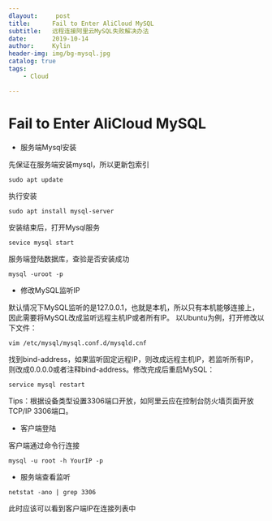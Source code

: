 ```yaml
---
dlayout:     post
title:      Fail to Enter AliCloud MySQL
subtitle:   远程连接阿里云MySQL失败解决办法
date:       2019-10-14
author:     Kylin
header-img: img/bg-mysql.jpg
catalog: true
tags:
    - Cloud

---
```




# Fail to Enter AliCloud MySQL



- 服务端Mysql安装

先保证在服务端安装mysql，所以更新包索引

```
sudo apt update
```

执行安装

```
sudo apt install mysql-server
```

安装结束后，打开Mysql服务

```
sevice mysql start
```

服务端登陆数据库，查验是否安装成功

```
mysql -uroot -p
```



- 修改MySQL监听IP

默认情况下MySQL监听的是127.0.0.1，也就是本机，所以只有本机能够连接上，因此需要将MySQL改成监听远程主机IP或者所有IP。 
以Ubuntu为例，打开修改以下文件：

```
vim /etc/mysql/mysql.conf.d/mysqld.cnf
```

找到bind-address，如果监听固定远程IP，则改成远程主机IP，若监听所有IP，则改成0.0.0.0或者注释bind-address。修改完成后重启MySQL：

```
service mysql restart
```

Tips：根据设备类型设置3306端口开放，如阿里云应在控制台防火墙页面开放TCP/IP 3306端口。



- 客户端登陆

客户端通过命令行连接

```
mysql -u root -h YourIP -p
```



- 服务端查看监听

```
netstat -ano | grep 3306
```

此时应该可以看到客户端IP在连接列表中